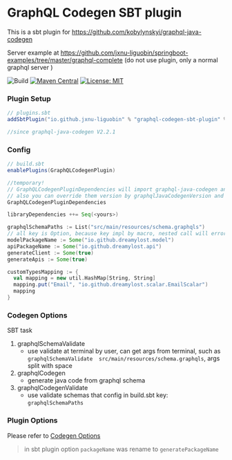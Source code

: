 # GraphQL Codegen SBT plugin #

This is a sbt plugin for https://github.com/kobylynskyi/graphql-java-codegen

Server example at https://github.com/jxnu-liguobin/springboot-examples/tree/master/graphql-complete (do not use plugin, only a normal graphql server )


![Build](https://github.com/kobylynskyi/graphql-java-codegen/workflows/Build/badge.svg)
[![Maven Central](https://maven-badges.herokuapp.com/maven-central/io.github.jxnu-liguobin/graphql-codegen-sbt-plugin/badge.svg)](https://maven-badges.herokuapp.com/maven-central/io.github.jxnu-liguobin/graphql-codegen-sbt-plugin)
[![License: MIT](https://img.shields.io/badge/License-MIT-yellow.svg)](https://opensource.org/licenses/MIT)


### Plugin Setup


```scala
// plugins.sbt
addSbtPlugin("io.github.jxnu-liguobin" % "graphql-codegen-sbt-plugin" % "<version>")

//since graphql-java-codegen V2.2.1
```

### Config


```scala
// build.sbt
enablePlugins(GraphQLCodegenPlugin)

//temporary!
// GraphQLCodegenPluginDependencies will import graphql-java-codegen and java validation-api
// also you can override them version by graphqlJavaCodegenVersion and javaxValidationApiVersion
GraphQLCodegenPluginDependencies

libraryDependencies ++= Seq(<yours>)

graphqlSchemaPaths := List("src/main/resources/schema.graphqls")
// all key is Option, because key impl by macro, nested call will error
modelPackageName := Some("io.github.dreamylost.model")
apiPackageName := Some("io.github.dreamylost.api")
generateClient := Some(true)
generateApis := Some(true)

customTypesMapping := {
  val mapping = new util.HashMap[String, String]
  mapping.put("Email", "io.github.dreamylost.scalar.EmailScalar")
  mapping
}
```

### Codegen Options


SBT task 

1. graphqlSchemaValidate          
    - use validate at terminal by user, can get args from terminal, such as `graphqlSchemaValidate  src/main/resources/schema.graphqls`, args split with space
2. graphqlCodegen                 
    - generate java code from graphql schema
3. graphqlCodegenValidate         
    - use validate schemas that config in build.sbt key: `graphqlSchemaPaths`


### Plugin Options


Please refer to [Codegen Options](../../docs/codegen-options.md)

> in sbt plugin option `packageName` was rename to `generatePackageName`


